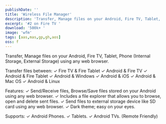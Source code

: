 ```yaml
---
publishDate: ''
title: 'Wireless File Manager'
description: 'Transfer, Manage files on your Android, Fire TV, Tablet, Phone (Internal Storage, External Storage) using any web browser.'
excerpt: '#2 on Fire TV '
download: '500k+ '
image: 'wfm'
tags: [aas,mas,gp,gh,aos]
oss: f
---
```


Transfer, Manage files on your Android, Fire TV, Tablet, Phone (Internal Storage, External Storage) using any web browser.

Transfer files between:
✓ Fire TV & Fire Tablet
✓ Android & Fire TV
✓ Android & Fire Tablet
✓ Android & Windows
✓ Android & iOS
✓ Android & Mac OS
✓ Android & Linux

Features:
✓ Send/Receive files, Browse/Save files stored on your Android using any web browser.
✓ Includes a file explorer that allows you to browse, open and delete sent files.
✓ Send files to external storage device like SD card using any web browser.
✓ Dark theme; easy on your eyes.

Supports:
✓ Android Phones.
✓ Tablets.
✓ Android TVs. (Remote Friendly)